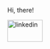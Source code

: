 
Hi, there!

<a href="https://www.linkedin.com/in/iliya-donev-947b2b137/"><img style='width:80px;height:50px;' src="https://image.similarpng.com/very-thumbnail/2020/05/Golden-Linkedin-icon-png.png" alt='linkedin'/></a>
